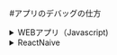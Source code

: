 #アプリのデバッグの仕方
<details>
<summary>
WEBアプリ（Javascript)
</summary>
<div>
　　PC →CHROMEのデバッガー（PC）
   
　　モバイル
	重要→android 
		https://qiita.com/kfunnytokyo/items/b19ce8b8ef7792841f22

	iPhone
	WINの場合
	https://qiita.com/riversun/items/6646ea1afdd17b96a5b2
	MACの場合
	https://qiita.com/unsoluble_sugar/items/2a3d06631a6b8259dc44
	(※ sourcemapが読み込まれず webpack.config.jsに
　　　　　devtool: 'inline-source-map'追記しビルドしたjavascriptにsource-mapを書き出す）
</div>
</details>
<details>
<summary>
	ReactNaive
</summary>
<div>
		ブラウザでデバッグ
			run in web Browser
			↓
			chrome のデバッグツール
		https://qiita.com/takaishota/items/96802dc7e522aeba058b

		android端末（シュミレーター ）でデバッグ
			PC上で　adb接続
https://tech.la-fra.com/2018/07/29/post-204/
https://developer.android.com/studio/releases/platform-tools

		android Studioからシミュレータをインストール
		サードパーティのシュミレーター 
			NOXPLAYER
			GenyMotion
		などをインストールし　開発モードにする

</div>
</details>
